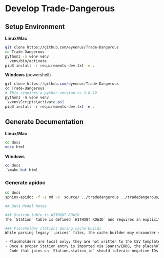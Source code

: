 Develop Trade-Dangerous
=======================

## Setup Environment

__Linux/Mac__
```bash
git clone https://github.com/eyeonus/Trade-Dangerous
cd Trade-Dangerous
python3 -m venv venv
. venv/bin/activate
pip3 install -r requirements-dev.txt -e .
```

__Windows__ (powershell)
```powershell
git clone https://github.com/eyeonus/Trade-Dangerous
cd Trade-Dangerous
# This requires a python version >= 3.8.19
python3 -m venv venv
.\venv\Scripts\activate.ps1
pip3 install -r requirements-dev.txt -e .
```

## Generate Documentation

__Linux/Mac__
```bash
cd docs
make html
```

__Windows__
```powershell
cd docs
.\make.bat html
```

### Generate apidoc

```bash
cd docs
sphinx-apidoc -f -s md -o  source/ ../tradedangerous ../tradedangerous/mfd ../tradedangerous/templates ../tradedangerous/commands

## Data Model Notes

### Station table is WITHOUT ROWID
The `Station` table is defined `WITHOUT ROWID` and requires an explicit `station_id` primary key on insert. This improves index locality and joins, but means SQLite will not auto‑generate IDs.

### Placeholder stations during cache builds
While parsing legacy `.prices` files, the cache builder may encounter station names that aren’t present in the current CSV snapshot (e.g., OCR artifacts or renamed stations). To avoid discarding those price lines, the builder creates a local placeholder station with a negative `station_id` (−1, −2, …). This keeps foreign keys consistent and prevents clashes with real IDs.

- Placeholders are local only; they are not written to the CSV templates.
- Once a proper Station entry is imported via Spansh/EDDB, the placeholder will naturally become unused.
- Code that joins on `Station.station_id` should tolerate negative IDs.
```
